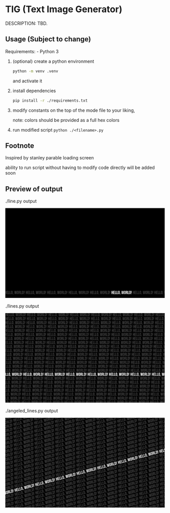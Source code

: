 # TIG (Text Image Generator)

DESCRIPTION: TBD.

## Usage (Subject to change)

Requirements:
    - Python 3

1. (optional) create a python environment

    ```sh
    python -m venv .venv
    ```

    and activate it

2. install dependencies

    ```sh
    pip install -r ./requirements.txt
    ```

3. modify constants on the top of the mode file to your liking,

    note: colors should be provided as a full hex colors

4. run modified script `python ./<filename>.py`

## Footnote

Inspired by stanley parable loading screen

ability to run script without having to modify code directly will be added soon

## Preview of output

./line.py output

![./line.py output](./docs/preview-line.png)

./lines.py output

![./lines.py output](./docs/preview-lines.png)

./angeled_lines.py output

![./angeled_lines.py output](./docs/preview-angeled-lines.png)
